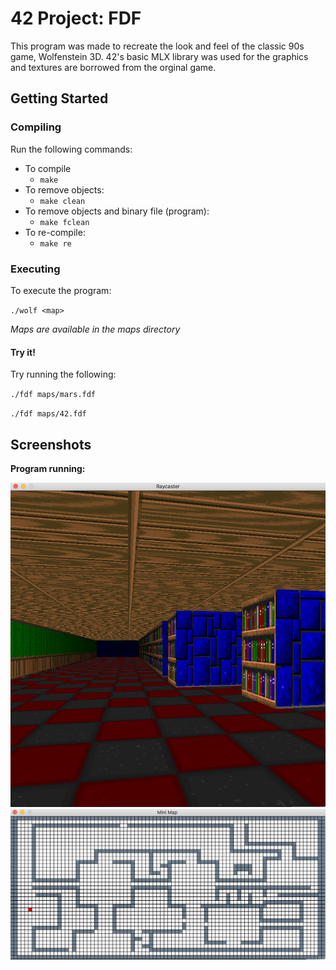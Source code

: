 # 42 Project: FDF

This program was made to recreate the look and feel of the classic 90s game, Wolfenstein 3D. 42's basic MLX library was used for the graphics and textures are borrowed from the orginal game.

## Getting Started

### Compiling

Run the following commands:

* To compile
	- `make`
* To remove objects:
	- `make clean`
* To remove objects and binary file (program):
	- `make fclean`
* To re-compile:
	- `make re`

### Executing

To execute the program:

`./wolf <map>`

*Maps are available in the maps directory*

#### Try it!

Try running the following:

`./fdf maps/mars.fdf`

`./fdf maps/42.fdf`

## Screenshots

**Program running:**

<img src="screenshots/wolf3d.png" width="550" />

<img src="screenshots/minimap.png" width="550" />

